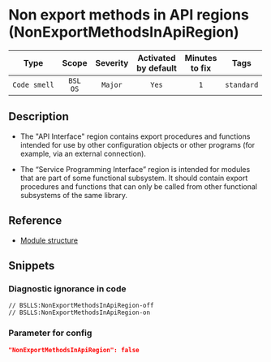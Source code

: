 # Non export methods in API regions (NonExportMethodsInApiRegion)

|      Type      |    Scope    | Severity |    Activated<br>by default    |    Minutes<br>to fix    |    Tags    |
|:-------------:|:-----------------------------:|:--------:|:------------------------------:|:-----------------------------------:|:----------:|
| `Code smell` |         `BSL`<br>`OS`         | `Major` |              `Yes`              |                 `1`                 | `standard` |

<!-- Блоки выше заполняются автоматически, не трогать -->
## Description

* The "API Interface" region contains export procedures and functions intended for use by other configuration objects or other programs (for example, via an external connection).

* The “Service Programming Interface” region is intended for modules that are part of some functional subsystem. It should contain export procedures and functions that can only be called from other functional subsystems of the same library.

## Reference

* [Module structure](https://its.1c.ru/db/v8std#content:455:hdoc)

## Snippets

<!-- Блоки ниже заполняются автоматически, не трогать -->
### Diagnostic ignorance in code

```bsl
// BSLLS:NonExportMethodsInApiRegion-off
// BSLLS:NonExportMethodsInApiRegion-on
```

### Parameter for config

```json
"NonExportMethodsInApiRegion": false
```
